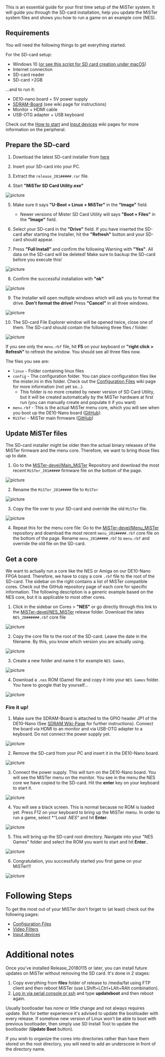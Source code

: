 This is an essential guide for your first time setup of the MiSTer system. It will guide you through the SD-card installation, help you update the MiSTer system files and shows you how to run a game on an example core (NES).

## Requirements
You will need the following things to get everything started.

For the SD-card setup:
* Windows 10 ([or see this script for SD card creation under macOS](https://github.com/michaelshmitty/SD-Installer-macos_MiSTer))
* Internet connection
* SD-card reader
* SD-card >2GB

...and to run it:
* DE10-nano board + 5V power supply
* [SDRAM-Board](SDRAM-Board) (see wiki page for instructions)
* Monitor + HDMI cable
* USB-OTG adapter + USB keyboard

Check out the [How to start](How-to-start-with-MiSTer) and [Input devices](Input-devices) wiki pages for more information on the peripheral.

## Prepare the SD-card

1. Download the latest SD-card installer from [here](https://github.com/MiSTer-devel/SD-Installer-Win64_MiSTer)

2. Insert your SD-card into your PC.

3. Extract the `release_201#####.rar` file.

4. Start **"MiSTer SD Card Utility.exe"**

 ![picture](pictures/setup-windows_sd-card_installer_window.png)

5. Make sure it says **"U-Boot + Linux + MiSTer"** in the **"Image"** field.
   - Newer versions of Mister SD Card Utility will says **"Boot + Files"** in the **"Image"** field.

6. Select your SD-card in the **"Drive"** field. If you have inserted the SD-card after starting the Installer, hit the  **"Refresh"** button and your SD-card should appear.

7. Press **"Full Install"** and confirm the following Warning with **"Yes"**. All data on the SD-card will be deleted! Make sure to backup the SD-card before you execute this!

 ![picture](pictures/setup-windows_sd-card_installer_warning.png)

8. Confirm the successful installation with **"ok"**

  ![picture](pictures/setup-windows_sd-card_installer_install_success.png)

9. The Installer will open multiple windows which will ask you to format the drive. **Don't format the drive!** Press **"Cancel"** in all three windows.

 ![picture](pictures/setup-windows_sd-card_installer_close_format.png)

10. The SD-card File Explorer window will be opened twice, close one of them. The SD-card should contain the following three files / folder:

 ![picture](pictures/setup-windows_sd-card_installer_sd-card_content.png)

 If you see only the `menu.rbf` file, hit **F5** on your keyboard or **"right click > Refresh"** to refresh the window. You should see all three files now.

 The files you see are:
 * `linux` - Folder containing linux files
 * `config` - The configuration folder. You can place configuration files like the mister.ini in this folder. Check out the [Configuration Files](Configuration-Files) wiki page for more information (not yet so...).
   - This folder is no more created by newer version of SD Card Utility, but it will be created automatically by the MiSTer hardware at first run (you can manually create and populate it if you want)
 * `menu.rbf` - This is the actual MiSTer menu core, which you will see when you boot up the DE10-Nano board  ([GitHub](https://github.com/MiSTer-devel/Menu_MiSTer/tree/master/releases)).
 * `MiSTer` - MiSTer main firmware ([GitHub](https://github.com/MiSTer-devel/Main_MiSTer/tree/master/releases))


## Update MiSTer files

The SD-card installer might be older then the actual binary releases of the MiSTer firmware and the menu core. Therefore, we want to bring those files up to date.

1. Go to the [MiSTer-devel/Main_MiSTer](https://github.com/MiSTer-devel/Main_MiSTer/tree/master/releases) Repository and download the most recent `MiSTer_201#####` firmware file on the bottom of the page.

 ![picture](pictures/setup-windows_mister-files-update_download-firmware.png)

2. Rename the `MiSTer_201#####` file to `MiSTer`

 ![picture](pictures/setup-windows_mister-files-update_rename-firmware.png)

3. Copy the file over to your SD-card and override the old `MiSTer` file.

 ![picture](pictures/setup-windows_mister-files-update_override.png)

4. Repeat this for the menu core file: Go to the [MiSTer-devel/Menu_MiSTer](https://github.com/MiSTer-devel/Menu_MiSTer/tree/master/releases) repository and download the most recent `menu_201#####.rbf` core file on the bottom of the page. Rename `menu_201#####.rbf` to `menu.rbf` and override the old file on the SD-card.

## Get a core

We want to actually run a core like the NES or Amiga on our DE10-Nano FPGA board. Therefore, we have to copy a core `.rbf` file to the root of the SD-card. The sidebar on the right contains a list of MiSTer compatible cores. Check out the GitHub repository page of each core for specific information. The following description is a generic example based on the NES core, but it is applicable to most other cores.

1. Click in the sidebar on Cores > **"NES"** or go directly through this link to the [MiSTer-devel/NES_MiSTer](https://github.com/MiSTer-devel/NES_MiSTer/tree/master/releases) release folder. Download the lates `NES_20######.rbf` core file

 ![picture](pictures/setup-core_download-nes.png)

2. Copy the core file to the root of the SD-card. Leave the date in the filename. By this, you know which version you are actually using.

 ![picture](pictures/setup-core_copy-nes-to-sd.png)

3. Create a new folder and name it for example `NES Games`.

 ![picture](pictures/setup-core_create-folder.png)

4. Download a `.nes` ROM (Game) file and copy it into your `NES Games` folder. You have to google that by yourself...

 ![picture](pictures/setup-core_copy-rom-to-sd.png)

### Fire it up!

1. Make sure the SDRAM-Board is attached to the GPIO header JP1 of the DE10-Nano (See [SDRAM Wiki-Page](SDRAM-Board) for further instructions). Connect the board via HDMI to an monitor and via USB-OTG adapter to a keyboard. Do not connect the power supply yet.

 ![picture](pictures/setup-fireup_connect-it.jpg)

2. Remove the SD-card from your PC and insert it in the DE10-Nano board.

 ![picture](pictures/setup-fireup_insert-sd.jpg)

3. Connect the power supply. This will turn on the DE10-Nano board. You will see the MiSTer menu on the monitor. You see in the menu the NES core we have copied to the SD-card. Hit the **enter** key on your keyboard to start it.

 ![picture](pictures/setup-fireup_mister-menu.jpg)

4. You will see a black screen. This is normal because no ROM is loaded yet. Press F12 on your keyboard to bring up the MiSTer menu. In order to run a game, select **"Load *.NES"** and hit **Enter**.

 ![picture](pictures/setup-fireup_nes-main-menu.jpg)

5. This will bring up the SD-card root directory. Navigate into your "NES Games" folder and select the ROM you want to start and hit **Enter**..

 ![picture](pictures/setup-fireup_nes-select-rom.jpg)

6. Congratulation, you successfully started you first game on your MiSTer!!!

 ![picture](pictures/setup-fireup_nes-rom-running.jpg)

# Following Steps

To get the most out of your MiSTer don't forget to (at least) check out the following pages:
- [Configuration Files](Configuration-Files)
- [Video Filters](https://github.com/MiSTer-devel/Main_MiSTer/wiki/HDMI-Scaler-Custom-Filter-Coefficients)
- [Input devices](Input-devices)

# Additional notes
Once you've installed Release_20180115 or later, you can install future updates on MiSTer without removing the SD card. It's done in 2 stages:
1) Copy everything from **files** folder of release to /media/fat using FTP client and then reboot MiSTer (use LShift+LCtrl+LAlt+RAlt combination).
2) [Log in via serial console or ssh](Network-access) and type **updateboot** and then reboot again.

Usually bootloader has none or little change and not always requires update. But for better experience it's advised to update the bootloader with every release. If somehow new version of Linux won't be able to boot with previous bootloader, then simply use SD Install Tool to update the bootloader (**Update Boot** button).

If you wish to organize the cores into directories rather than have them stored on the root directory, you will need to add an underscore in front of the directory name.